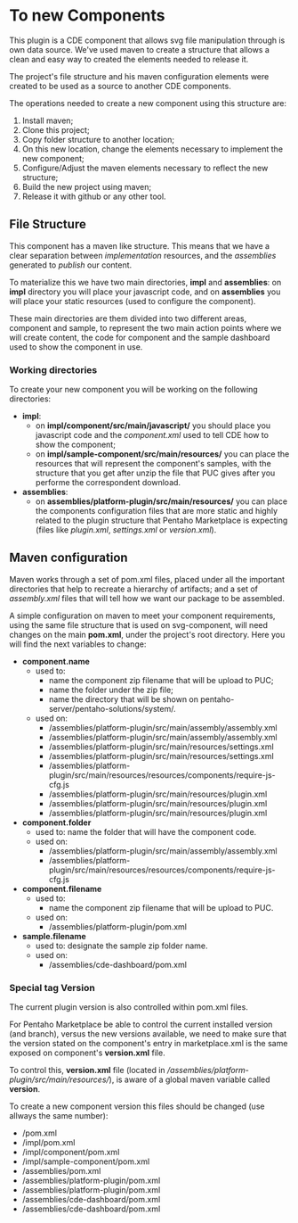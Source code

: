 # To new Components

This plugin is a CDE component that allows svg file manipulation through is own data source. We've used maven to create a structure that allows a clean and easy way to created the elements needed to release it.

The project's file structure and his maven configuration elements were created to be used as a source to another CDE components. 

The operations needed to create a new component using this structure are:

1. Install maven;
1. Clone this project;
1. Copy folder structure to another location;
1. On this new location, change the elements necessary to implement the new component;
1. Configure/Adjust the maven elements necessary to reflect the new structure;
1. Build the new project using maven;
1. Release it with github or any other tool.

## File Structure

This component has a maven like structure. This means that we have a clear separation between _implementation_ resources, and the _assemblies_ generated to _publish_ our content.

To materialize this we have two main directories, **impl** and **assemblies**: on **impl** directory you will place your javascript code, and on **assemblies** you will place your static resources (used to configure the component). 

These main directories are them divided into two different areas, component and sample, to represent the two main action points where we will create content, the code for component and the sample dashboard used to show the component in use.

### Working directories

To create your new component you will be working on the following directories:

* **impl**:
	* on **impl/component/src/main/javascript/** you should place you javascript code and the _component.xml_ used to tell CDE how to show the component;
	* on **impl/sample-component/src/main/resources/** you can place the resources that will represent the component's samples, with the structure that you get after unzip the file that PUC gives after you performe the correspondent download.
* **assemblies**:
	* on **assemblies/platform-plugin/src/main/resources/** you can place the components configuration files that are more static and highly related to the plugin structure that Pentaho Marketplace is expecting (files like _plugin.xml_, _settings.xml_ or _version.xml_). 

## Maven configuration

Maven works through a set of pom.xml files, placed under all the important directories that help to recreate a hierarchy of artifacts; and a set of _assembly.xml_ files that will tell how we want our package to be assembled.

A simple configuration on maven to meet your component requirements, using the same file structure that is used on svg-component, will need changes on the main **pom.xml**, under the project's root directory. Here you will find the next variables to change:

* **component.name**
	* used to:
		* name the component zip filename that will be upload to PUC;
		* name the folder under the zip file;
		* name the directory that will be shown on pentaho-server/pentaho-solutions/system/.
	* used on:
		* /assemblies/platform-plugin/src/main/assembly/assembly.xml
		* /assemblies/platform-plugin/src/main/assembly/assembly.xml
		* /assemblies/platform-plugin/src/main/resources/settings.xml
		* /assemblies/platform-plugin/src/main/resources/settings.xml
		* /assemblies/platform-plugin/src/main/resources/resources/components/require-js-cfg.js
		* /assemblies/platform-plugin/src/main/resources/plugin.xml
		* /assemblies/platform-plugin/src/main/resources/plugin.xml
		* /assemblies/platform-plugin/src/main/resources/plugin.xml
* **component.folder**
	* used to: name the folder that will have the component code.
	* used on:
		* /assemblies/platform-plugin/src/main/assembly/assembly.xml
		* /assemblies/platform-plugin/src/main/resources/resources/components/require-js-cfg.js
* **component.filename**
	* used to:
		* name the component zip filename that will be upload to PUC.
	* used on:
		* /assemblies/platform-plugin/pom.xml
* **sample.filename**
	* used to: designate the sample zip folder name. 
	* used on:
		* /assemblies/cde-dashboard/pom.xml

### Special tag Version

The current plugin version is also controlled within pom.xml files. 

For Pentaho Marketplace be able to control the current installed version (and branch), versus the new versions available, we need to make sure that the version stated on the component's entry in marketplace.xml is the same exposed on component's **version.xml** file.

To control this, **version.xml** file (located in _/assemblies/platform-plugin/src/main/resources/_), is aware of a global maven variable called **version**.

To create a new component version this files should be changed (use allways the same number):

* /pom.xml
* /impl/pom.xml
* /impl/component/pom.xml
* /impl/sample-component/pom.xml
* /assemblies/pom.xml
* /assemblies/platform-plugin/pom.xml
* /assemblies/platform-plugin/pom.xml
* /assemblies/cde-dashboard/pom.xml
* /assemblies/cde-dashboard/pom.xml

